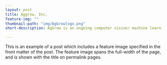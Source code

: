 ```yaml
---
layout: post
title: Aggrow, Inc.
feature-img: ""
thumbnail-path: "img/AgGrowlogo.png"
short-description: AgGrow is an ongoing computer vision/ machine learning project to make harvesting fruit a little smarter.

---
```

This is an example of a post which includes a feature image specified in the front matter of the post. The feature image spans the full-width of the page, and is shown with the title on permalink pages.
